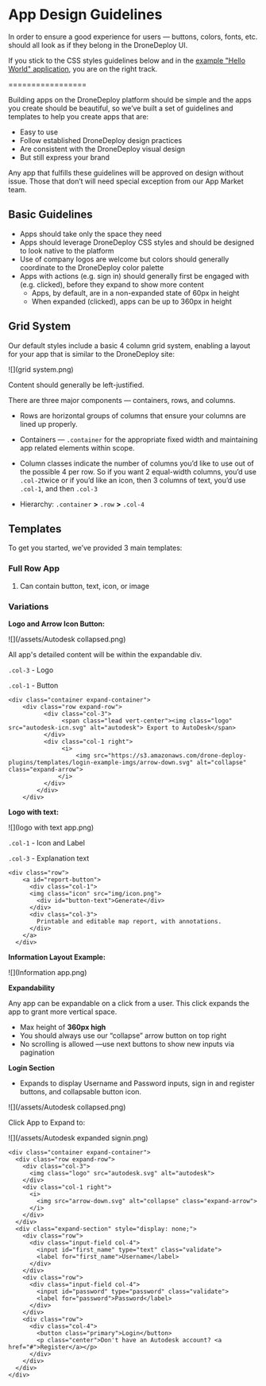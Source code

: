 # App Design Guidelines

In order to ensure a good experience for users — buttons, colors, fonts, etc. should all look as if they belong in the DroneDeploy UI.

If you stick to the CSS styles guidelines below and in the [example "Hello World" application](https://www.dronedeploy.com/app2/settings/apps/install/580e805840bb987f1f632064), you are on the right track.

=================

Building apps on the DroneDeploy platform should be simple and the apps you create should be beautiful, so we’ve built a set of guidelines and templates to help you create apps that are:

* Easy to use
* Follow established DroneDeploy design practices
* Are consistent with the DroneDeploy visual design
* But still express your brand

Any app that fulfills these guidelines will be approved on design without issue. Those that don’t will need special exception from our App Market team.

## Basic Guidelines

* Apps should take only the space they need
* Apps should leverage DroneDeploy CSS styles and should be designed to look native to the platform
* Use of company logos are welcome but colors should generally coordinate to the DroneDeploy color palette
* Apps with actions \(e.g. sign in\) should generally first be engaged with \(e.g. clicked\), before they expand to show more content
  * Apps, by default, are in a non-expanded state of 60px in height
  * When expanded \(clicked\), apps can be up to 360px in height


## Grid System

Our default styles include a basic 4 column grid system, enabling a layout for your app that is similar to the DroneDeploy site:

![](grid system.png)

Content should generally be left-justified.

There are three major components — containers, rows, and columns.

* Rows are horizontal groups of columns that ensure your columns are lined up properly.

* Containers — ``.container`` for the appropriate fixed width and maintaining app related elements within scope.

* Column classes indicate the number of columns you’d like to use out of the possible 4 per row. So if you want 2 equal-width columns, you’d use ``.col-2``twice or if you’d like an icon, then 3 columns of text, you’d use ``.col-1``, and then ``.col-3``

* Hierarchy: ``.container``  **&gt;** ``.row`` **&gt;** ``.col-4``


## Templates

To get you started, we’ve provided 3 main templates:

### Full Row App

1. Can contain button, text, icon, or image

### Variations

**Logo and Arrow Icon Button:**

![](/assets/Autodesk collapsed.png)

All app's detailed content will be within the expandable div.

`.col-3` - Logo

`.col-1` - Button

```
<div class="container expand-container">
    <div class="row expand-row">
          <div class="col-3">
               <span class="lead vert-center"><img class="logo" src="autodesk-icn.svg" alt="autodesk"> Export to AutoDesk</span>
          </div>
          <div class="col-1 right">
               <i>
                   <img src="https://s3.amazonaws.com/drone-deploy-plugins/templates/login-example-imgs/arrow-down.svg" alt="collapse" class="expand-arrow">
              </i>
          </div>
        </div>
    </div>
```

**Logo with text:**

![](logo with text app.png)

`.col-1` - Icon and Label

`.col-3` - Explanation text

```
<div class="row">
    <a id="report-button">
      <div class="col-1">
      <img class="icon" src="img/icon.png">
        <div id="button-text">Generate</div>
      </div>
      <div class="col-3">
        Printable and editable map report, with annotations.
      </div>
    </a>
  </div>
```

**Information Layout Example:**

![](Information app.png)

**Expandability**
 
Any app can be expandable on a click from a user. This click expands the app to grant more vertical space.

* Max height of **360px high**
* You should always use our “collapse” arrow button on top right
* No scrolling is allowed —use next buttons to show new inputs via pagination


**Login Section**

* Expands to display Username and Password inputs, sign in and register buttons, and collapsable button icon.

![](/assets/Autodesk collapsed.png)

Click App to Expand to:

![](/assets/Autodesk expanded signin.png)

```
<div class="container expand-container">
  <div class="row expand-row">
    <div class="col-3">
      <img class="logo" src="autodesk.svg" alt="autodesk">
    </div>
    <div class="col-1 right">
      <i>
        <img src="arrow-down.svg" alt="collapse" class="expand-arrow">
      </i>
    </div>
  </div>
  <div class="expand-section" style="display: none;">
    <div class="row">
      <div class="input-field col-4">
        <input id="first_name" type="text" class="validate">
        <label for="first_name">Username</label>
      </div>
    </div>
    <div class="row">
      <div class="input-field col-4">
        <input id="password" type="password" class="validate">
        <label for="password">Password</label>
      </div>
    </div>
    <div class="row">
      <div class="col-4">
        <button class="primary">Login</button>
        <p class="center">Don't have an Autodesk account? <a href="#">Register</a></p>
      </div>
    </div>
  </div>
</div>
```



